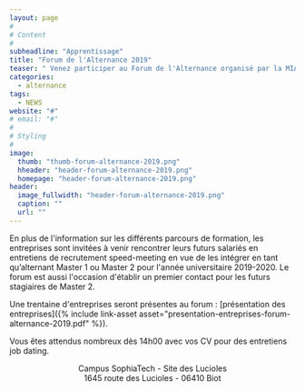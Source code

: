 ```yaml
---
layout: page
#
# Content
#
subheadline: "Apprentissage"
title: "Forum de l'Alternance 2019"
teaser: " Venez participer au Forum de l'Alternance organisé par la MIAGE, le MBDS, et le Master Informatique pour favoriser les échanges entre les entreprises et les étudiants le mardi 19 mars 2019 de 14h00 à 17h30 sur le site des Lucioles."
categories:
  - alternance
tags:
  - NEWS
website: "#"
# email: "#"
#
# Styling
#
image:
  thumb: "thumb-forum-alternance-2019.png"
  hheader: "header-forum-alternance-2019.png"
  homepage: "header-forum-alternance-2019.png"
header:
  image_fullwidth: "header-forum-alternance-2019.png"
  caption: ""
  url: ""
---
```


En plus de l'information sur les différents parcours de formation, les entreprises sont invitées à venir rencontrer leurs futurs salariés en entretiens de recrutement speed-meeting en vue de les intégrer en tant qu’alternant Master 1 ou Master 2 pour l'année universitaire 2019-2020. Le forum est aussi l'occasion d'établir un premier contact pour les futurs stagiaires de Master 2.

Une trentaine d'entreprises seront présentes au forum : [présentation des entreprises]({% include link-asset asset="presentation-entreprises-forum-alternance-2019.pdf" %}).

Vous êtes attendus nombreux dès 14h00 avec vos CV pour des entretiens job dating.

<center>Campus SophiaTech - Site des Lucioles</center>
<center>1645 route des Lucioles - 06410 Biot</center>
